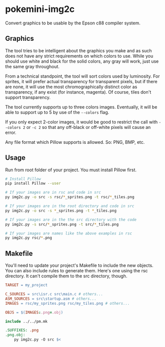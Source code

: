 # pokemini-img2c

Convert graphics to be usable by the Epson c88 compiler system.

## Graphics

The tool tries to be intelligent about the graphics you make and as such does not have any strict requirements on which colors to use.
 While you should use white and black for the solid colors, any gray will work, just use the same gray throughout.

From a technical standpoint, the tool will sort colors used by luminosity. For sprites, it will prefer actual transparency for transparent pixels, but if there are none, it will use the most chromographically distinct color as transparency, if any exist (for instance, magenta). Of course, tiles don't support transparency.

The tool currently supports up to three colors images. Eventually, it will be able to support up to 5 by use of the `--colors` flag.

If you only expect 2-color images, it would be good to restrict the call with `--colors 2` or `-c 2` so that any off-black or off-white pixels will cause an error.

Any file format which Pillow supports is allowed. So: PNG, BMP, etc.

## Usage

Run from root folder of your project. You must install Pillow first.

```sh
# Install Pillow
pip install Pillow --user

# If your images are in rsc and code in src
py img2c.py -o src -s rsc/*_sprites.png -t rsc/*_tiles.png

# If your images are in the root directory and code in src
py img2c.py -o src -s *_sprites.png -t *_tiles.png

# If your images are in the the src directory with the code
py img2c.py -s src/*_sprites.png -t src/*_tiles.png

# If your images are names like the above examples in rsc
py img2c.py rsc/*.png
```

## Makefile

You'll need to update your project's Makefile to include the new objects.
 You can also include rules to generate them.
 Here's one using the rsc directory.
 It can't compile them to the src directory, though.

```makefile
TARGET = my_project

C_SOURCES = src\isr.c src\main.c # others...
ASM_SOURCES = src\startup.asm # others...
IMAGES = rsc/my_sprites.png rsc/my_tiles.png # others...

OBJS = $(IMAGES:.png=.obj)

include ../../pm.mk

.SUFFIXES: .png
.png.obj:
    py img2c.py -O src $<
```

